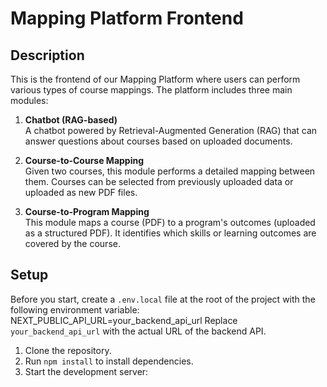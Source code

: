 # Mapping Platform Frontend
## Description

This is the frontend of our Mapping Platform where users can perform various types of course mappings. The platform includes three main modules:

1. **Chatbot (RAG-based)**  
   A chatbot powered by Retrieval-Augmented Generation (RAG) that can answer questions about courses based on uploaded documents.

2. **Course-to-Course Mapping**  
   Given two courses, this module performs a detailed mapping between them. Courses can be selected from previously uploaded data or uploaded as new PDF files.

3. **Course-to-Program Mapping**  
   This module maps a course (PDF) to a program's outcomes (uploaded as a structured PDF). It identifies which skills or learning outcomes are covered by the course.

## Setup
Before you start, create a `.env.local` file at the root of the project with the following environment variable: 
NEXT_PUBLIC_API_URL=your_backend_api_url
Replace `your_backend_api_url` with the actual URL of the backend API.

1. Clone the repository. 
2. Run `npm install` to install dependencies.
3. Start the development server:
